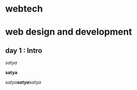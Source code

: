 # webtech
# web design and development 

## day 1 : Intro

*satya*

**satya**

*satya**satya**satya*

